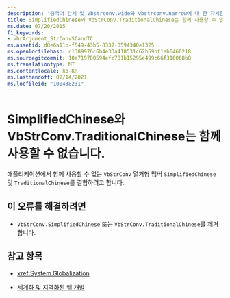 ```yaml
---
description: '중국어 간체 및 Vbstrconv.wide와 vbstrconv.narrow에 대 한 자세한 정보: TraditionalChinese를 결합할 수 없습니다.'
title: SimplifiedChinese와 VbStrConv.TraditionalChinese는 함께 사용할 수 없습니다.
ms.date: 07/20/2015
f1_keywords:
- vbrArgument_StrConvSCandTC
ms.assetid: d8e6a11b-f549-43b5-8337-0594340e1325
ms.openlocfilehash: c1389976c6b4e33a418531c62b59bf1eb6460218
ms.sourcegitcommit: 10e719780594efc781b15295e499c66f316068b8
ms.translationtype: MT
ms.contentlocale: ko-KR
ms.lasthandoff: 02/14/2021
ms.locfileid: "100438231"
---
```

# <a name="simplifiedchinese-and-vbstrconvtraditionalchinese-cannot-be-combined"></a>SimplifiedChinese와 VbStrConv.TraditionalChinese는 함께 사용할 수 없습니다.

애플리케이션에서 함께 사용할 수 없는 `VbStrConv` 열거형 멤버 `SimplifiedChinese` 및 `TraditionalChinese`를 결합하려고 합니다.  
  
## <a name="to-correct-this-error"></a>이 오류를 해결하려면  
  
- `VbStrConv.SimplifiedChinese` 또는 `VbStrConv.TraditionalChinese`를 제거합니다.  
  
## <a name="see-also"></a>참고 항목

- <xref:System.Globalization>

- [세계화 및 지역화된 앱 개발](/visualstudio/ide/globalizing-and-localizing-applications)
